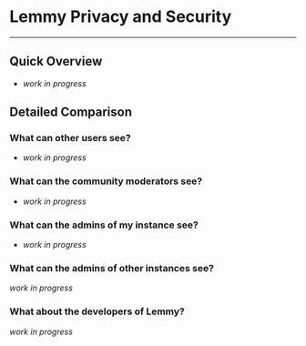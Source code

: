# Lemmy Privacy and Security

---

<WorkInProgress 
    communityName="c/newtolemmy"
    communityLink="https://lemmy.ca/c/newtolemmy"
/>

## Quick Overview

- *work in progress*

## Detailed Comparison

### What can other users see?

- *work in progress*

### What can the community moderators see?

- *work in progress*

### What can the admins of my instance see?

- *work in progress*

### What can the admins of other instances see?

*work in progress*

### What about the developers of Lemmy?

*work in progress*